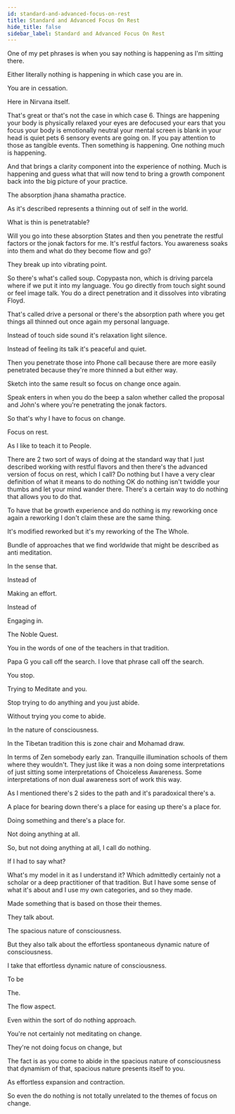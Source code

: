 ```yaml
---
id: standard-and-advanced-focus-on-rest
title: Standard and Advanced Focus On Rest
hide_title: false
sidebar_label: Standard and Advanced Focus On Rest
---
```

One of my pet phrases is when you say nothing is happening as I'm sitting there.

Either literally nothing is happening in which case you are in.

You are in cessation.

Here in Nirvana itself.

That's great or that's not the case in which case 6. Things are happening your body is physically relaxed your eyes are defocused your ears that you focus your body is emotionally neutral your mental screen is blank in your head is quiet pets 6 sensory events are going on. If you pay attention to those as tangible events. Then something is happening. One nothing much is happening.

And that brings a clarity component into the experience of nothing. Much is happening and guess what that will now tend to bring a growth component back into the big picture of your practice.

The absorption jhana shamatha practice.

As it's described represents a thinning out of self in the world.

What is thin is penetratable?

Will you go into these absorption States and then you penetrate the restful factors or the jonak factors for me. It's restful factors. You awareness soaks into them and what do they become flow and go?

They break up into vibrating point.

So there's what's called soup. Copypasta non, which is driving parcela where if we put it into my language. You go directly from touch sight sound or feel image talk. You do a direct penetration and it dissolves into vibrating Floyd.

That's called drive a personal or there's the absorption path where you get things all thinned out once again my personal language.

Instead of touch side sound it's relaxation light silence.

Instead of feeling its talk it's peaceful and quiet.

Then you penetrate those into Phone call because there are more easily penetrated because they're more thinned a but either way.

Sketch into the same result so focus on change once again.

Speak enters in when you do the beep a salon whether called the proposal and John's where you're penetrating the jonak factors.

So that's why I have to focus on change.

Focus on rest.

As I like to teach it to People.

There are 2 two sort of ways of doing at the standard way that I just described working with restful flavors and then there's the advanced version of focus on rest, which I call? Do nothing but I have a very clear definition of what it means to do nothing OK do nothing isn't twiddle your thumbs and let your mind wander there. There's a certain way to do nothing that allows you to do that.

To have that be growth experience and do nothing is my reworking once again a reworking I don't claim these are the same thing.

It's modified reworked but it's my reworking of the The Whole.

Bundle of approaches that we find worldwide that might be described as anti meditation.

In the sense that.

Instead of

Making an effort.

Instead of

Engaging in.

The Noble Quest.

You in the words of one of the teachers in that tradition.

Papa G you call off the search. I love that phrase call off the search.

You stop.

Trying to Meditate and you.

Stop trying to do anything and you just abide.

Without trying you come to abide.

In the nature of consciousness.

In the Tibetan tradition this is zone chair and Mohamad draw.

In terms of Zen somebody early zan. Tranquille illumination schools of them where they wouldn't. They just like it was a non doing some interpretations of just sitting some interpretations of Choiceless Awareness. Some interpretations of non dual awareness sort of work this way.

As I mentioned there's 2 sides to the path and it's paradoxical there's a.

A place for bearing down there's a place for easing up there's a place for.

Doing something and there's a place for.

Not doing anything at all.

So, but not doing anything at all, I call do nothing.

If I had to say what?

What's my model in it as I understand it? Which admittedly certainly not a scholar or a deep practitioner of that tradition. But I have some sense of what it's about and I use my own categories, and so they made.

Made something that is based on those their themes.

They talk about.

The spacious nature of consciousness.

But they also talk about the effortless spontaneous dynamic nature of consciousness.

I take that effortless dynamic nature of consciousness.

To be

The.

The flow aspect.

Even within the sort of do nothing approach.

You're not certainly not meditating on change.

They're not doing focus on change, but

The fact is as you come to abide in the spacious nature of consciousness that dynamism of that, spacious nature presents itself to you.

As effortless expansion and contraction.

So even the do nothing is not totally unrelated to the themes of focus on change.

